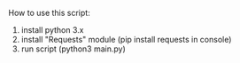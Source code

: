 How to use this script:

  1. install python 3.x
  2. install "Requests" module (pip install requests in console)
  3. run script (python3 main.py)
